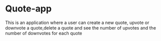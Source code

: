 # Quote-app
This is an application where a user can create a new quote, upvote or downvote a quote,delete a quote and see the number of upvotes and the number of downvotes for each quote
